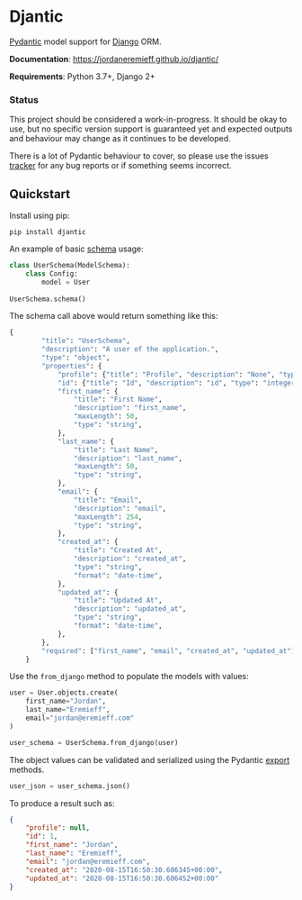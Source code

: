 # Djantic

[Pydantic](https://pydantic-docs.helpmanual.io/) model support for [Django](https://www.djangoproject.com/) ORM.

**Documentation**: https://jordaneremieff.github.io/djantic/

**Requirements**: Python 3.7+, Django 2+

### Status

This project should be considered a work-in-progress. It should be okay to use, but no specific version support is guaranteed yet and expected outputs and behaviour may change as it continues to be developed.

There is a lot of Pydantic behaviour to cover, so please use the issues [tracker](https://github.com/jordaneremieff/djantic/issues) for any bug reports or if something seems incorrect.

## Quickstart

Install using pip:

```shell
pip install djantic
```

An example of basic [schema](https://pydantic-docs.helpmanual.io/usage/schema/) usage:

```python
class UserSchema(ModelSchema):
    class Config:
        model = User
        
UserSchema.schema()
```

The schema call above would return something like this:

```python
{
        "title": "UserSchema",
        "description": "A user of the application.",
        "type": "object",
        "properties": {
            "profile": {"title": "Profile", "description": "None", "type": "integer"},
            "id": {"title": "Id", "description": "id", "type": "integer"},
            "first_name": {
                "title": "First Name",
                "description": "first_name",
                "maxLength": 50,
                "type": "string",
            },
            "last_name": {
                "title": "Last Name",
                "description": "last_name",
                "maxLength": 50,
                "type": "string",
            },
            "email": {
                "title": "Email",
                "description": "email",
                "maxLength": 254,
                "type": "string",
            },
            "created_at": {
                "title": "Created At",
                "description": "created_at",
                "type": "string",
                "format": "date-time",
            },
            "updated_at": {
                "title": "Updated At",
                "description": "updated_at",
                "type": "string",
                "format": "date-time",
            },
        },
        "required": ["first_name", "email", "created_at", "updated_at"],
    }
```

Use the `from_django` method to populate the models with values:

```python
user = User.objects.create(
    first_name="Jordan", 
    last_name="Eremieff", 
    email="jordan@eremieff.com"
)

user_schema = UserSchema.from_django(user)
```

The object values can be validated and serialized using the Pydantic [export](https://pydantic-docs.helpmanual.io/usage/exporting_models/) methods.

```python
user_json = user_schema.json()
```

To produce a result such as:

```json
{
    "profile": null,
    "id": 1,
    "first_name": "Jordan",
    "last_name": "Eremieff",
    "email": "jordan@eremieff.com",
    "created_at": "2020-08-15T16:50:30.606345+00:00",
    "updated_at": "2020-08-15T16:50:30.606452+00:00"
}
```
